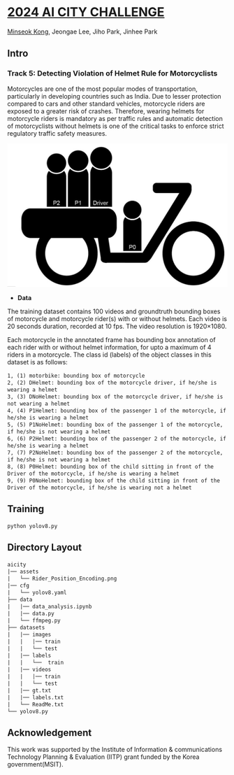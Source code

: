 # [2024 AI CITY CHALLENGE](https://www.aicitychallenge.org/) 


[Minseok Kong](https://kongminseok.github.io/), Jeongae Lee, Jiho Park, Jinhee Park


## Intro
### Track 5: Detecting Violation of Helmet Rule for Motorcyclists

Motorcycles are one of the most popular modes of transportation, particularly in developing countries such as India. Due to lesser protection compared to cars and other standard vehicles, motorcycle riders are exposed to a greater risk of crashes. Therefore, wearing helmets for motorcycle riders is mandatory as per traffic rules and automatic detection of motorcyclists without helmets is one of the critical tasks to enforce strict regulatory traffic safety measures.


<img src="assets/Rider_Position_Encoding.png" width="700px"/>


- **Data**

The training dataset contains 100 videos and groundtruth bounding boxes of motorcycle and motorcycle rider(s) with or without helmets. Each video is 20 seconds duration, recorded at 10 fps. The video resolution is 1920×1080.

Each motorcycle in the annotated frame has bounding box annotation of each rider with or without helmet information, for upto a maximum of 4 riders in a motorcycle. The class id (labels) of the object classes in this dataset is as follows:

```
1, (1) motorbike: bounding box of motorcycle
2, (2) DHelmet: bounding box of the motorcycle driver, if he/she is wearing a helmet
3, (3) DNoHelmet: bounding box of the motorcycle driver, if he/she is not wearing a helmet
4, (4) P1Helmet: bounding box of the passenger 1 of the motorcycle, if he/she is wearing a helmet
5, (5) P1NoHelmet: bounding box of the passenger 1 of the motorcycle, if he/she is not wearing a helmet
6, (6) P2Helmet: bounding box of the passenger 2 of the motorcycle, if he/she is wearing a helmet
7, (7) P2NoHelmet: bounding box of the passenger 2 of the motorcycle, if he/she is not wearing a helmet
8, (8) P0Helmet: bounding box of the child sitting in front of the Driver of the motorcycle, if he/she is wearing a helmet
9, (9) P0NoHelmet: bounding box of the child sitting in front of the Driver of the motorcycle, if he/she is wearing not a helmet
```
## Training
```
python yolov8.py
```
## Directory Layout
```
aicity
|── assets
|   └── Rider_Position_Encoding.png
|── cfg
|   └── yolov8.yaml
├── data
|   |── data_analysis.ipynb
|   |── data.py
|   └── ffmpeg.py
├── datasets
|   |── images
|   |   |── train
|   |   └── test
|   |── labels
|   |   └──  train
|   |── videos
|   |   |── train
|   |   └── test
|   |── gt.txt
|   |── labels.txt
|   └── ReadMe.txt
└── yolov8.py
```
## Acknowledgement
This work was supported by the Institute of Information & communications Technology Planning & Evaluation (IITP) grant funded by the Korea government(MSIT).
